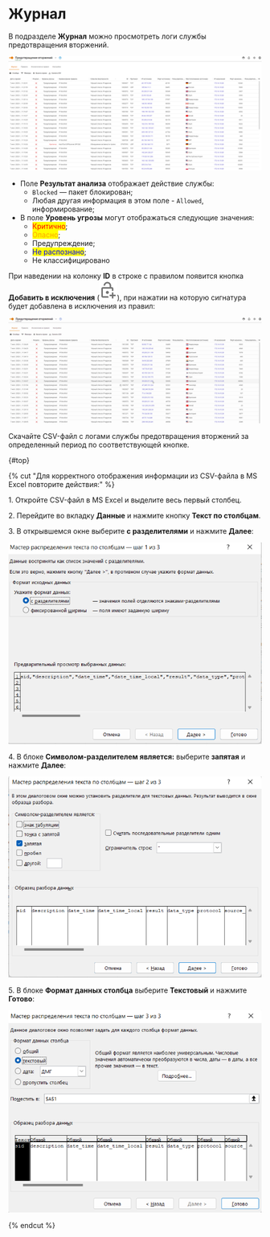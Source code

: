 # Журнал

В подразделе **Журнал** можно просмотреть логи службы предотвращения вторжений.

![](../../../../_images/log.png)

* Поле **Результат анализа** отображает действие службы: 
  * `Blocked` — пакет блокирован; 
  * Любая другая информация в этом поле - `Allowed`, информирование;
* В поле **Уровень угрозы** могут отображаться следующие значения:
  * <mark style="color:red;">Критично</mark>;
  * <mark style="color:orange;">Опасно</mark>;
  * Предупреждение;
  * <mark style="color:blue;">Не распознано</mark>;
  * Не классифицировано

При наведении на колонку **ID** в строке с правилом появится кнопка **Добавить в исключения** (![](../../../../_images/icon-lock.png)), при нажатии на которую сигнатура будет добавлена в исключения из правил: 

![](../../../../_images/log.gif)

Скачайте CSV-файл с логами службы предотвращения вторжений за определенный период по соответствующей кнопке. 

{#top}

{% cut "Для корректного отображения информации из CSV-файла в MS Excel повторите действия:" %}

1\. Откройте CSV-файл в MS Excel и выделите весь первый столбец.

2\. Перейдите во вкладку **Данные** и нажмите кнопку **Текст по столбцам**. 

3\. В открывшемся окне выберите **с разделителями** и нажмите **Далее**:

![](../../../../_images/log1.png)

4\. В блоке **Символом-разделителем является:**  выберите **запятая** и нажмите **Далее**:

![](../../../../_images/log2.png)

5\. В блоке **Формат данных столбца** выберите **Текстовый** и нажмите **Готово**:

![](../../../../_images/log3.png)

{% endcut %}

